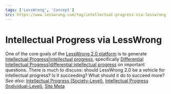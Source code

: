 ```yaml
---
tags: ['LessWrong', 'Concept']
src: https://www.lesswrong.com/tag/intellectual-progress-via-lesswrong
---
```


# Intellectual Progress via LessWrong
One of the core goals of the [LessWrong 2.0 platform](https://www.lesswrong.com/about) is to generate [Intellectual Progress|intellectual progress](https://www.lesswrong.com/tag/intellectual-progress), specifically [Differential Intellectual Progress|differential intellectual progress](https://www.lesswrong.com/tag/differential-intellectual-progress) on important questions. There is much to discuss: should LessWrong 2.0 be a vehicle for intellectual progress? Is it succeeding? What should it do to succeed more?*See also*: [Intellectual Progress (Society-Level)](https://www.lesswrong.com/tag/intellectual-progress?showPostCount=true), [Intellectual Progress (Individual-Level)](https://www.lesswrong.com/tag/intellectual-progress-individual-level?showPostCount=true&useTagName=true), [Site Meta](https://www.lesswrong.com/tag/site-meta?showPostCount=true&useTagName=true)

